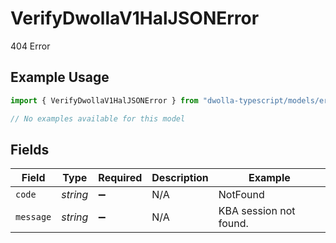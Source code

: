# VerifyDwollaV1HalJSONError

404 Error

## Example Usage

```typescript
import { VerifyDwollaV1HalJSONError } from "dwolla-typescript/models/errors";

// No examples available for this model
```

## Fields

| Field                  | Type                   | Required               | Description            | Example                |
| ---------------------- | ---------------------- | ---------------------- | ---------------------- | ---------------------- |
| `code`                 | *string*               | :heavy_minus_sign:     | N/A                    | NotFound               |
| `message`              | *string*               | :heavy_minus_sign:     | N/A                    | KBA session not found. |